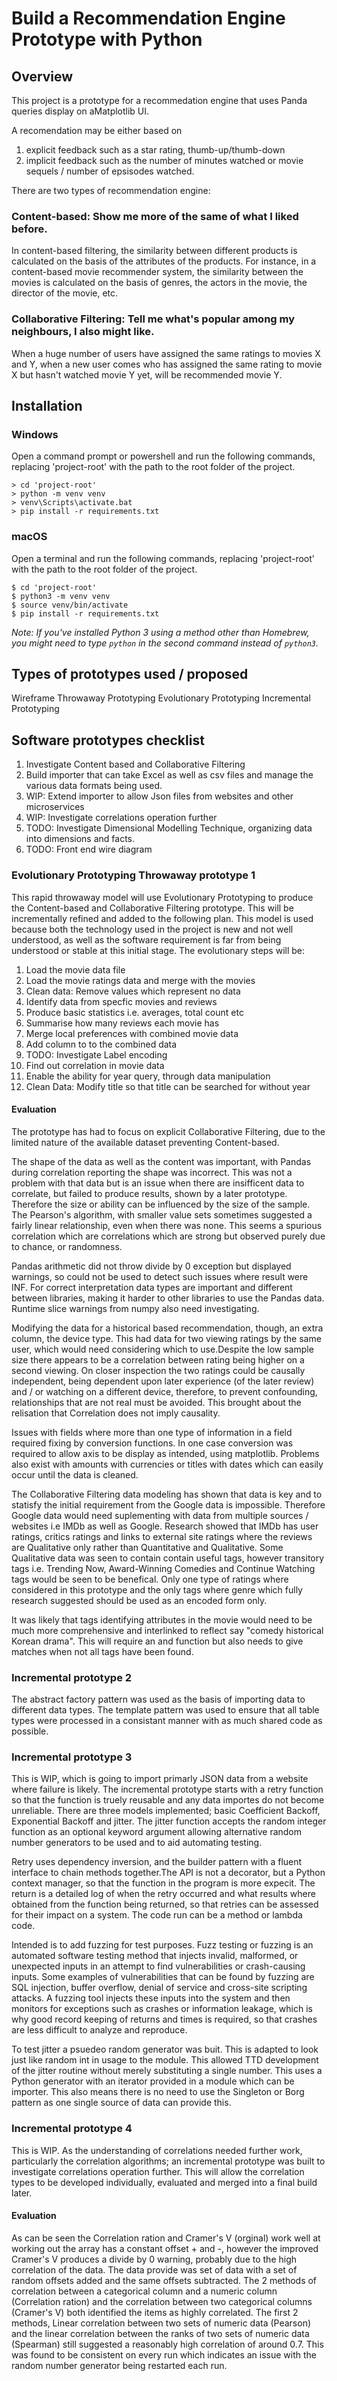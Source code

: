 # Build a Recommendation Engine Prototype with Python

## Overview

This project is a prototype for a recommedation engine that uses Panda queries display on aMatplotlib UI.

A recomendation may be either based on
  1. explicit feedback such as a star rating, thumb-up/thumb-down
  2. implicit feedback such as the number of minutes watched or movie sequels / number of epsisodes watched.

There are two types of recommendation engine:

### Content-based: Show me more of the same of what I liked before.

In content-based filtering, the similarity between different products is calculated on the basis of the attributes of the products. For instance, in a content-based movie recommender system, the similarity between the movies is calculated on the basis of genres, the actors in the movie, the director of the movie, etc.

### Collaborative Filtering: Tell me what's popular among my neighbours, I also might like.

When a huge number of users have assigned the same ratings to movies X and Y, when a new user comes who has assigned the same rating to movie X but hasn't watched movie Y yet, will be recommended movie Y.

## Installation

### Windows
Open a command prompt or powershell and run the following commands, replacing 'project-root' with the path to the root folder of the project.
```
> cd 'project-root'
> python -m venv venv
> venv\Scripts\activate.bat
> pip install -r requirements.txt
```

### macOS
Open a terminal and run the following commands, replacing 'project-root' with the path to the root folder of the project.
```
$ cd 'project-root'
$ python3 -m venv venv
$ source venv/bin/activate
$ pip install -r requirements.txt
```
*Note: If you've installed Python 3 using a method other than Homebrew, you might need to type `python` in the second command instead of `python3`.*


## Types of prototypes used / proposed
Wireframe
Throwaway Prototyping
Evolutionary Prototyping
Incremental Prototyping

## Software prototypes checklist
  1. Investigate Content based and Collaborative Filtering
  2. Build importer that can take Excel as well as csv files and manage the various data formats being used.
  3. WIP: Extend importer to allow Json files from websites and other microservices
  4. WIP: Investigate correlations operation further
  5. TODO: Investigate Dimensional Modelling Technique, organizing data into dimensions and facts.
  6. TODO: Front end wire diagram

### Evolutionary Prototyping Throwaway prototype 1 
This rapid throwaway model will use Evolutionary Prototyping to produce the Content-based and Collaborative Filtering prototype. This will be incrementally refined and added to the following plan. This model is used because both the technology used in the project is new and not well understood, as well as the software requirement is far from being understood or stable at this initial stage.
The evolutionary steps will be:
  1. Load the movie data file
  2. Load the movie ratings data and merge with the movies
  3. Clean data: Remove values which represent no data
  4. Identify data from specfic movies and reviews
  5. Produce basic statistics i.e. averages, total count etc
  6. Summarise how many reviews each movie has
  7. Merge local preferences with combined movie data
  8. Add column to to the combined data
  9.  TODO: Investigate Label encoding
  10. Find out correlation in movie data
  11. Enable the ability for year query, through data manipulation
  12. Clean Data: Modify title so that title can be searched for without year


#### Evaluation
The prototype has had to focus on explicit Collaborative Filtering, due to the limited nature of the available dataset preventing Content-based.

The shape of the data as well as the content was important, with Pandas during correlation reporting the shape was incorrect. This was not a problem with that data but is an issue when there are insifficent data to correlate, but failed to produce results, shown by a later prototype. Therefore the size or ability can be influenced by the size of the sample.
The Pearson's algorithm, with smaller value sets sometimes suggested a fairly linear relationship, even when there was none. This seems a spurious correlation which are correlations which are strong but observed purely due to chance, or randomness.

Pandas arithmetic did not throw divide by 0 exception but displayed warnings, so could not be used to detect such issues where result were INF. For correct interpretation data types are important and different between libraries, making it harder to other libraries to use the Pandas data. Runtime slice warnings from numpy also need investigating.

Modifying the data for a historical based recommendation, though, an extra column, the device type. This had data for two viewing ratings by the same user, which would need considering which to use.Despite the low sample size there appears to be a correlation between rating being higher on a second viewing. On closer inspection the two ratings could be causally independent, being dependent upon later experience (of the later review) and / or watching on a different device, therefore, to prevent confounding, relationships that are not real must be avoided. This brought about the relisation that Correlation does not imply causality.

Issues with fields where more than one type of information in a field required fixing by conversion functions. In one case conversion was required to allow axis to be display as intended, using matplotlib. Problems also exist with amounts with currencies or titles with dates which can easily occur until the data is cleaned.

The Collaborative Filtering data modeling has shown that data is key and to statisfy the initial requirement from the Google data is impossible. Therefore Google data would need suplementing with data from multiple sources / websites i.e IMDb as well as Google. Research showed that IMDb has user ratings, critics ratings and links to external site ratings where the reviews are Qualitative only rather than Quantitative and Qualitative. Some Qualitative data was seen to contain contain useful tags, however transitory tags i.e. Trending Now, Award-Winning Comedies and Continue Watching tags would be seen to be benefical. Only one type of ratings where considered in this prototype and the only tags where genre which fully research suggested should be used as an encoded form only.

It was likely that tags identifying attributes in the movie would need to be much more comprehensive and interlinked to reflect say "comedy historical Korean drama". This will require an and function but also needs to give matches when not all tags have been found.

### Incremental prototype 2
The abstract factory pattern was used as the basis of importing data to different data types. The template pattern was used to ensure that all table types were processed in a consistant manner with as much shared code as possible.

### Incremental prototype 3
This is WIP, which is going to import primarly JSON data from a website where failure is likely. The incremental prototype starts with a retry function so that the function is truely reusable and  any data importes do not become unreliable. There are three models implemented; basic Coefficient Backoff, Exponential Backoff and jitter. The jitter function accepts the random integer function as an optional keyword argument allowing alternative random number generators to be used and to aid automating testing.

Retry uses dependency inversion, and the builder pattern with a fluent interface to chain methods together.The API is not a decorator, but a Python context manager, so that the function in the program is more expecit. The return is a detailed log of when the retry occurred and what results where obtained from the function being returned, so that retries can be assessed for their impact on a system. The code run can be a method or lambda code.

Intended is to add fuzzing for test purposes. Fuzz testing or fuzzing is an automated software testing method that injects invalid, malformed, or unexpected inputs in an attempt to find vulnerabilities or crash-causing inputs. Some examples of vulnerabilities that can be found by fuzzing are SQL injection, buffer overflow, denial of service and cross-site scripting attacks. A fuzzing tool injects these inputs into the system and then monitors for exceptions such as crashes or information leakage, which is why good record keeping of returns and times is required, so that crashes are less difficult to analyze and reproduce.

To test jitter a psuedeo random generator was buit. This is adapted to look just like random int in usage to the module. This allowed TTD development of the jitter routine without merely substituting a single number. This uses a Python generator with an iterator provided in a module which can be importer. This also means there is no need to use the Singleton or Borg pattern as one single source of data can provide this.

### Incremental prototype 4
This is WIP. As the understanding of correlations needed further work, particularly the correlation algorithms; an incremental prototype was built to investigate correlations operation further. This will allow the correlation types to be developed individually, evaluated and merged into a final build later.

#### Evaluation
As can be seen the Correlation ration and Cramer's V (orginal) work well at working out the array has a constant offset + and -, however the improved Cramer's V produces a divide by 0 warning, probably due to the high correlation of the data. The data provide was set of data with a set of random offsets added and the same offsets subtracted. The 2 methods of correlation between a categorical column and a numeric column (Correlation ration) and the correlation between two categorical columns (Cramer's V) both identified the items as highly correlated.
The first 2 methods, Linear correlation between two sets of numeric data (Pearson) and the linear correlation between the ranks of two sets of numeric data (Spearman) still suggested a reasonably high correlation of around 0.7. This was found to be consistent on every run which indicates an issue with the random number generator being restarted each run.

